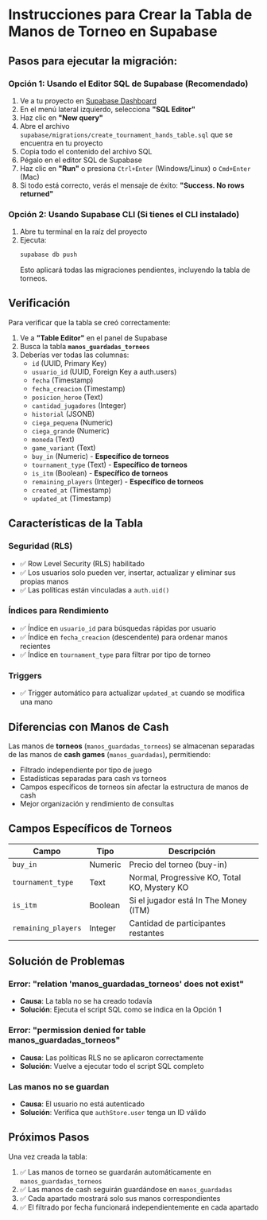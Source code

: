 # Instrucciones para Crear la Tabla de Manos de Torneo en Supabase

## Pasos para ejecutar la migración:

### Opción 1: Usando el Editor SQL de Supabase (Recomendado)

1. Ve a tu proyecto en [Supabase Dashboard](https://supabase.com/dashboard)
2. En el menú lateral izquierdo, selecciona **"SQL Editor"**
3. Haz clic en **"New query"**
4. Abre el archivo `supabase/migrations/create_tournament_hands_table.sql` que se encuentra en tu proyecto
5. Copia todo el contenido del archivo SQL
6. Pégalo en el editor SQL de Supabase
7. Haz clic en **"Run"** o presiona `Ctrl+Enter` (Windows/Linux) o `Cmd+Enter` (Mac)
8. Si todo está correcto, verás el mensaje de éxito: **"Success. No rows returned"**

### Opción 2: Usando Supabase CLI (Si tienes el CLI instalado)

1. Abre tu terminal en la raíz del proyecto
2. Ejecuta:
   ```bash
   supabase db push
   ```
   Esto aplicará todas las migraciones pendientes, incluyendo la tabla de torneos.

## Verificación

Para verificar que la tabla se creó correctamente:

1. Ve a **"Table Editor"** en el panel de Supabase
2. Busca la tabla **`manos_guardadas_torneos`**
3. Deberías ver todas las columnas:
   - `id` (UUID, Primary Key)
   - `usuario_id` (UUID, Foreign Key a auth.users)
   - `fecha` (Timestamp)
   - `fecha_creacion` (Timestamp)
   - `posicion_heroe` (Text)
   - `cantidad_jugadores` (Integer)
   - `historial` (JSONB)
   - `ciega_pequena` (Numeric)
   - `ciega_grande` (Numeric)
   - `moneda` (Text)
   - `game_variant` (Text)
   - `buy_in` (Numeric) - **Específico de torneos**
   - `tournament_type` (Text) - **Específico de torneos**
   - `is_itm` (Boolean) - **Específico de torneos**
   - `remaining_players` (Integer) - **Específico de torneos**
   - `created_at` (Timestamp)
   - `updated_at` (Timestamp)

## Características de la Tabla

### Seguridad (RLS)
- ✅ Row Level Security (RLS) habilitado
- ✅ Los usuarios solo pueden ver, insertar, actualizar y eliminar sus propias manos
- ✅ Las políticas están vinculadas a `auth.uid()`

### Índices para Rendimiento
- ✅ Índice en `usuario_id` para búsquedas rápidas por usuario
- ✅ Índice en `fecha_creacion` (descendente) para ordenar manos recientes
- ✅ Índice en `tournament_type` para filtrar por tipo de torneo

### Triggers
- ✅ Trigger automático para actualizar `updated_at` cuando se modifica una mano

## Diferencias con Manos de Cash

Las manos de **torneos** (`manos_guardadas_torneos`) se almacenan separadas de las manos de **cash games** (`manos_guardadas`), permitiendo:

- Filtrado independiente por tipo de juego
- Estadísticas separadas para cash vs torneos
- Campos específicos de torneos sin afectar la estructura de manos de cash
- Mejor organización y rendimiento de consultas

## Campos Específicos de Torneos

| Campo | Tipo | Descripción |
|-------|------|-------------|
| `buy_in` | Numeric | Precio del torneo (buy-in) |
| `tournament_type` | Text | Normal, Progressive KO, Total KO, Mystery KO |
| `is_itm` | Boolean | Si el jugador está In The Money (ITM) |
| `remaining_players` | Integer | Cantidad de participantes restantes |

## Solución de Problemas

### Error: "relation 'manos_guardadas_torneos' does not exist"
- **Causa**: La tabla no se ha creado todavía
- **Solución**: Ejecuta el script SQL como se indica en la Opción 1

### Error: "permission denied for table manos_guardadas_torneos"
- **Causa**: Las políticas RLS no se aplicaron correctamente
- **Solución**: Vuelve a ejecutar todo el script SQL completo

### Las manos no se guardan
- **Causa**: El usuario no está autenticado
- **Solución**: Verifica que `authStore.user` tenga un ID válido

## Próximos Pasos

Una vez creada la tabla:

1. ✅ Las manos de torneo se guardarán automáticamente en `manos_guardadas_torneos`
2. ✅ Las manos de cash seguirán guardándose en `manos_guardadas`
3. ✅ Cada apartado mostrará solo sus manos correspondientes
4. ✅ El filtrado por fecha funcionará independientemente en cada apartado

